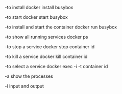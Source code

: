 -to install
docker install busybox

-to start
docker start busybox

-to install and start the container
docker run busybox 

-to show all running services
docker ps

-to stop a service
docker stop container id

-to kill a service
docker kill container id

-to select a service 
docker exec -i -t container id

-a
show the processes

-i
input and output

